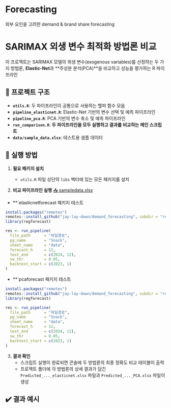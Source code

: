 # Forecasting
외부 요인을 고려한 demand &amp; brand share forecasting

# SARIMAX 외생 변수 최적화 방법론 비교
이 프로젝트는 SARIMAX 모델의 외생 변수(exogenous variables)를 선정하는 두 가지 방법론, **Elastic-Net**과 **주성분 분석(PCA)**을 비교하고 성능을 평가하는 R 파이프라인



## 📂 프로젝트 구조

- **`utils.R`**: 두 파이프라인이 공통으로 사용하는 헬퍼 함수 모음
- **`pipeline_elasticnet.R`**: Elastic-Net 기반의 변수 선택 및 예측 파이프라인
- **`pipeline_pca.R`**: PCA 기반의 변수 축소 및 예측 파이프라인
- **`run_comparison.R`**: **두 파이프라인을 모두 실행하고 결과를 비교하는 메인 스크립트**
- **`data/sample_data.xlsx`**: 테스트용 샘플 데이터

## 🚀 실행 방법

1.  **필요 패키지 설치**
    - `utils.R` 파일 상단의 `libs` 벡터에 있는 모든 패키지를 설치

2.  **비교 파이프라인 실행**
[📥 sampledata.xlsx](https://github.com/jay-lay-down/demand_forecasting/raw/main/data/sampledata.xlsx)
- **`elasticnetforecast 패키지 테스트
```r
install.packages("remotes")
remotes::install_github("jay-lay-down/demand_forecasting", subdir = "regforecast", upgrade = "never")
library(regforecast)

res <- run_pipeline(
  file_path      = "파일경로",
  pg_name        = "Snack",      
  sheet_name     = "data",       
  forecast_h     = 12,
  test_end       = c(2024, 12),
  sw_thr         = 0.05,
  backtest_start = c(2023, 1)
)
```

- **`pcaforecast 패키지 테스트
```r
install.packages("remotes")
remotes::install_github("jay-lay-down/demand_forecasting", subdir = "regforecast", upgrade = "never")
library(regforecast)

res <- run_pipeline(
  file_path      = "파일경로",
  pg_name        = "Snack",      
  sheet_name     = "data",       
  forecast_h     = 12,
  test_end       = c(2024, 12),
  sw_thr         = 0.05,
  backtest_start = c(2023, 1)
)
```



3.  **결과 확인**
    - 스크립트 실행이 완료되면 콘솔에 두 방법론의 최종 정확도 비교 테이블이 출력
    - 프로젝트 폴더에 각 방법론의 상세 결과가 담긴 `Predicted_..._elasticnet.xlsx` 파일과 `Predicted_..._PCA.xlsx` 파일이 생성
      
## ✔️​ 결과 예시



